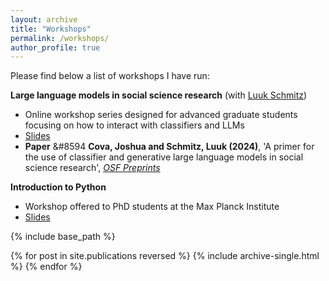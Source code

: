 ```yaml
---
layout: archive
title: "Workshops"
permalink: /workshops/
author_profile: true
---
```

Please find below a list of workshops I have run: 

**Large language models in social science research** (with [Luuk Schmitz](https://luukschmitz.com/))

* Online workshop series designed for advanced graduate students focusing on how to interact with classifiers and LLMs 
* [Slides](https://github.com/joshcova/LLMs-for-social-scientists)
* **Paper** &#8594 **Cova, Joshua and Schmitz, Luuk (2024)**, 'A primer for the use of classifier and generative large language models in social science research', [*OSF Preprints*](https://osf.io/preprints/osf/r3qng)

**Introduction to Python**

* Workshop offered to PhD students at the Max Planck Institute 
* [Slides](https://github.com/joshcova/Intro-to-Python)

{% include base_path %}

{% for post in site.publications reversed %}
  {% include archive-single.html %}
{% endfor %}

